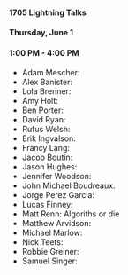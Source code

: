 #### 1705 Lightning Talks
#### Thursday, June 1
#### 1:00 PM - 4:00 PM

- Adam Mescher:
- Alex Banister:
- Lola Brenner:
- Amy Holt:
- Ben Porter:
- David Ryan:
- Rufus Welsh:
- Erik Ingvalson:
- Francy Lang:
- Jacob Boutin:
- Jason Hughes:
- Jennifer Woodson:
- John Michael Boudreaux:
- Jorge Perez Garcia:
- Lucas Finney:
- Matt Renn: Algoriths or die
- Matthew Arvidson:
- Michael Marlow:
- Nick Teets:
- Robbie Greiner:
- Samuel Singer:
